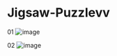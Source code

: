 # Jigsaw-Puzzlevv
01
![image](http://i.imgur.com/FBPv5o9.png)

02
![image](http://i.imgur.com/NAILHWE.png)

